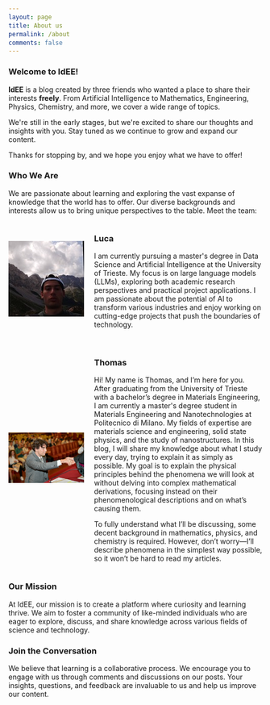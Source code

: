 ```yaml
---
layout: page
title: About us
permalink: /about
comments: false
---
```


### Welcome to IdEE!

**IdEE** is a blog created by three friends who wanted a place to share their interests **freely**. From Artificial Intelligence to Mathematics, Engineering, Physics, Chemistry, and more, we cover a wide range of topics.

We're still in the early stages, but we're excited to share our thoughts and insights with you. Stay tuned as we continue to grow and expand our content.

Thanks for stopping by, and we hope you enjoy what we have to offer!    

### Who We Are

We are passionate about learning and exploring the vast expanse of knowledge that the world has to offer. Our diverse backgrounds and interests allow us to bring unique perspectives to the table. Meet the team:

<div style="display: flex; align-items: center; margin-bottom: 20px;">
  <img src="assets/images/1698579609391.jpeg" alt="Luca" style="width: 150px; height: auto; margin-right: 20px; object-fit: cover;">
  <div>
    <h3>Luca</h3>
    <p>I am currently pursuing a master's degree in Data Science and Artificial Intelligence at the University of Trieste. My focus is on large language models (LLMs), exploring both academic research perspectives and practical project applications. I am passionate about the potential of AI to transform various industries and enjoy working on cutting-edge projects that push the boundaries of technology.</p>
  </div>
</div>

<div style="display: flex; align-items: center; margin-bottom: 20px;">
  <img src="assets/images/fotoblog.jpg" alt="Thomas" style="width: 150px; height: auto; margin-right: 20px; object-fit: cover;">
  <div>
    <h3>Thomas</h3>
    <p>Hi! My name is Thomas, and I’m here for you. After graduating from the University of Trieste with a bachelor’s degree in Materials Engineering, I am currently a master's degree student in Materials Engineering and Nanotechnologies at Politecnico di Milano. My fields of expertise are materials science and engineering, solid state physics, and the study of nanostructures. In this blog, I will share my knowledge about what I study every day, trying to explain it as simply as possible. My goal is to explain the physical principles behind the phenomena we will look at without delving into complex mathematical derivations, focusing instead on their phenomenological descriptions and on what’s causing them.</p>
    <p>To fully understand what I’ll be discussing, some decent background in mathematics, physics, and chemistry is required. However, don’t worry—I’ll describe phenomena in the simplest way possible, so it won’t be hard to read my articles.</p>
  </div>
</div>

### Our Mission

At IdEE, our mission is to create a platform where curiosity and learning thrive. We aim to foster a community of like-minded individuals who are eager to explore, discuss, and share knowledge across various fields of science and technology.

### Join the Conversation

We believe that learning is a collaborative process. We encourage you to engage with us through comments and discussions on our posts. Your insights, questions, and feedback are invaluable to us and help us improve our content.




